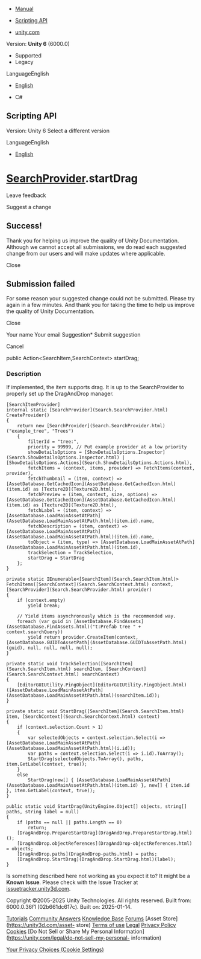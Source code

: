 [ ]()

  * [Manual](../Manual/index.html)
  * [Scripting API](../ScriptReference/index.html)

  * [unity.com](https://unity.com/)

Version: **Unity 6** (6000.0)

  * Supported
  * Legacy

LanguageEnglish

  * [English]()

  * C#

[ ](https://docs.unity3d.com)

## Scripting API

Version: Unity 6 Select a different version

LanguageEnglish

  * [English]()

#  [SearchProvider](Search.SearchProvider.html).startDrag

Leave feedback

Suggest a change

## Success!

Thank you for helping us improve the quality of Unity Documentation. Although
we cannot accept all submissions, we do read each suggested change from our
users and will make updates where applicable.

Close

## Submission failed

For some reason your suggested change could not be submitted. Please <a>try
again</a> in a few minutes. And thank you for taking the time to help us
improve the quality of Unity Documentation.

Close

Your name Your email Suggestion* Submit suggestion

Cancel

[ ]()

public Action<SearchItem,SearchContext> startDrag;

### Description

If implemented, the item supports drag. It is up to the SearchProvider to
properly set up the DragAndDrop manager.

    
    
    [SearchItemProvider]
    internal static [SearchProvider](Search.SearchProvider.html) CreateProvider()
    {
        return new [SearchProvider](Search.SearchProvider.html)("example_tree", "Trees")
        {
            filterId = "tree:",
            priority = 99999, // Put example provider at a low priority
            showDetailsOptions = [ShowDetailsOptions.Inspector](Search.ShowDetailsOptions.Inspector.html) | [ShowDetailsOptions.Actions](Search.ShowDetailsOptions.Actions.html),
            fetchItems = (context, items, provider) => FetchItems(context, provider),
            fetchThumbnail = (item, context) => [AssetDatabase.GetCachedIcon](AssetDatabase.GetCachedIcon.html)(item.id) as [Texture2D](Texture2D.html),
            fetchPreview = (item, context, size, options) => [AssetDatabase.GetCachedIcon](AssetDatabase.GetCachedIcon.html)(item.id) as [Texture2D](Texture2D.html),
            fetchLabel = (item, context) => [AssetDatabase.LoadMainAssetAtPath](AssetDatabase.LoadMainAssetAtPath.html)(item.id).name,
            fetchDescription = (item, context) => [AssetDatabase.LoadMainAssetAtPath](AssetDatabase.LoadMainAssetAtPath.html)(item.id).name,
            toObject = (item, type) => [AssetDatabase.LoadMainAssetAtPath](AssetDatabase.LoadMainAssetAtPath.html)(item.id),
            trackSelection = TrackSelection,
            startDrag = StartDrag
        };
    }
    
    private static IEnumerable<[SearchItem](Search.SearchItem.html)> FetchItems([SearchContext](Search.SearchContext.html) context, [SearchProvider](Search.SearchProvider.html) provider)
    {
        if (context.empty)
            yield break;
    
        // Yield items asynchronously which is the recommended way.
        foreach (var guid in [AssetDatabase.FindAssets](AssetDatabase.FindAssets.html)("t:Prefab tree " + context.searchQuery))
            yield return provider.CreateItem(context, [AssetDatabase.GUIDToAssetPath](AssetDatabase.GUIDToAssetPath.html)(guid), null, null, null, null);
    }
    
    private static void TrackSelection([SearchItem](Search.SearchItem.html) searchItem, [SearchContext](Search.SearchContext.html) searchContext)
    {
        [EditorGUIUtility.PingObject](EditorGUIUtility.PingObject.html)([AssetDatabase.LoadMainAssetAtPath](AssetDatabase.LoadMainAssetAtPath.html)(searchItem.id));
    }
    
    private static void StartDrag([SearchItem](Search.SearchItem.html) item, [SearchContext](Search.SearchContext.html) context)
    {
        if (context.selection.Count > 1)
        {
            var selectedObjects = context.selection.Select(i => [AssetDatabase.LoadMainAssetAtPath](AssetDatabase.LoadMainAssetAtPath.html)(i.id));
            var paths = context.selection.Select(i => i.id).ToArray();
            StartDrag(selectedObjects.ToArray(), paths, item.GetLabel(context, true));
        }
        else
            StartDrag(new[] { [AssetDatabase.LoadMainAssetAtPath](AssetDatabase.LoadMainAssetAtPath.html)(item.id) }, new[] { item.id }, item.GetLabel(context, true));
    }
    
    public static void StartDrag(UnityEngine.Object[] objects, string[] paths, string label = null)
    {
        if (paths == null || paths.Length == 0)
            return;
        [DragAndDrop.PrepareStartDrag](DragAndDrop.PrepareStartDrag.html)();
        [DragAndDrop.objectReferences](DragAndDrop-objectReferences.html) = objects;
        [DragAndDrop.paths](DragAndDrop-paths.html) = paths;
        [DragAndDrop.StartDrag](DragAndDrop.StartDrag.html)(label);
    }
    

Is something described here not working as you expect it to? It might be a
**Known Issue**. Please check with the Issue Tracker at
[issuetracker.unity3d.com](https://issuetracker.unity3d.com).

Copyright ©2005-2025 Unity Technologies. All rights reserved. Built from:
6000.0.36f1 (02b661dc617c). Built on: 2025-01-14.

[Tutorials](https://unity3d.com/learn) [Community
Answers](https://answers.unity3d.com) [Knowledge
Base](https://support.unity3d.com/hc/en-us)
[Forums](https://forum.unity3d.com) [Asset Store](https://unity3d.com/asset-
store) [Terms of use](https://docs.unity3d.com/Manual/TermsOfUse.html)
[Legal](https://unity.com/legal) [Privacy
Policy](https://unity.com/legal/privacy-policy)
[Cookies](https://unity.com/legal/cookie-policy) [Do Not Sell or Share My
Personal Information](https://unity.com/legal/do-not-sell-my-personal-
information)

[Your Privacy Choices (Cookie Settings)](javascript:void\(0\);)

